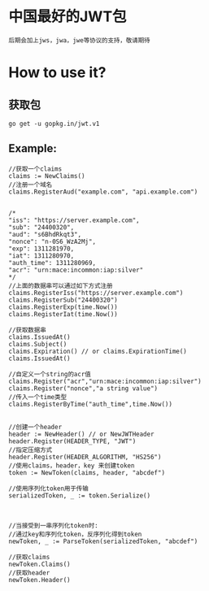 # 中国最好的JWT包
	后期会加上jws，jwa，jwe等协议的支持，敬请期待
# How to use it?
## 获取包
	go get -u gopkg.in/jwt.v1
## Example:
    //获取一个claims
    claims := NewClaims()
    //注册一个域名
	claims.RegisterAud("example.com", "api.example.com")


    /*
    "iss": "https://server.example.com",
    "sub": "24400320",
    "aud": "s6BhdRkqt3",
    "nonce": "n-0S6_WzA2Mj",
    "exp": 1311281970,
    "iat": 1311280970,
    "auth_time": 1311280969,
    "acr": "urn:mace:incommon:iap:silver"
    */
    //上面的数据串可以通过如下方式注册
	claims.RegisterIss("https://server.example.com")
	claims.RegisterSub("24400320")
	claims.RegisterExp(time.Now())
	claims.RegisterIat(time.Now())
	
	//获取数据串
	claims.IssuedAt()
	claims.Subject()
	claims.Expiration() // or claims.ExpirationTime()
	claims.IssuedAt()	
	
	//自定义一个string的acr值
	claims.Register("acr","urn:mace:incommon:iap:silver")
	claims.Register("nonce","a string value")
	//传入一个time类型
	claims.RegisterByTime("auth_time",time.Now())


	//创建一个header
	header := NewHeader() // or NewJWTHeader
	header.Register(HEADER_TYPE, "JWT")
	//指定压缩方式
	header.Register(HEADER_ALGORITHM, "HS256")
	//使用claims，header，key 来创建token
	token := NewToken(claims, header, "abcdef")

    //使用序列化token用于传输
	serializedToken, _ := token.Serialize()



    //当接受到一串序列化token时:
	//通过key和序列化token，反序列化得到token
	newToken, _ := ParseToken(serializedToken, "abcdef")

    //获取claims
	newToken.Claims()
	//获取header
	newToken.Header()
